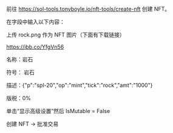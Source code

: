 
前往 https://sol-tools.tonyboyle.io/nft-tools/create-nft 创建 NFT。

在字段中输入以下内容：

上传 rock.png 作为 NFT 图片（下面有下载链接）

https://ibb.co/YfgVn56

名称：岩石

符号： 岩石

描述：{"p":"spl-20","op":"mint","tick":"rock","amt":"1000"}

版税：0%

单击“显示高级设置”然后 IsMutable = False

创建 NFT -> 批准交易
